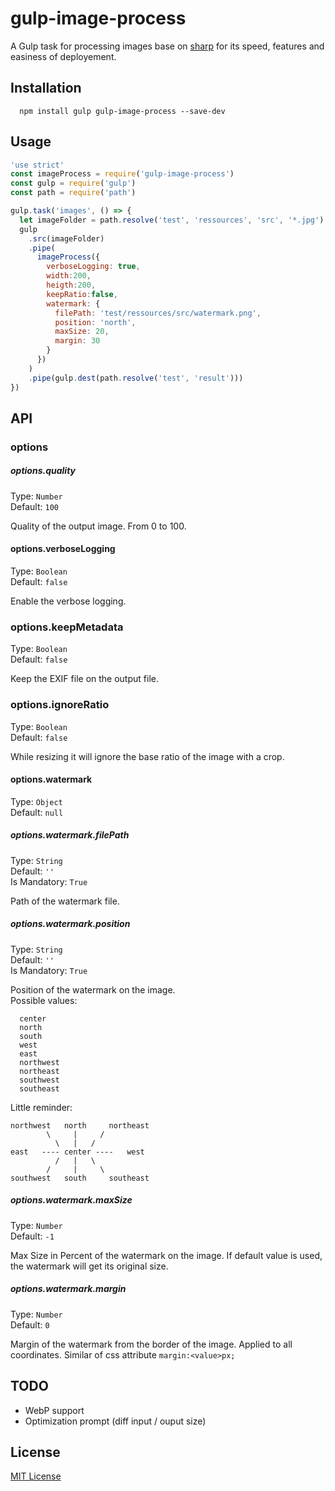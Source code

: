 # gulp-image-process

A Gulp task for processing images base on [sharp](https://github.com/lovell/sharp) for its speed, features and easiness of deployement.

## Installation

```
  npm install gulp gulp-image-process --save-dev
```

## Usage

```javascript
'use strict'
const imageProcess = require('gulp-image-process')
const gulp = require('gulp')
const path = require('path')

gulp.task('images', () => {
  let imageFolder = path.resolve('test', 'ressources', 'src', '*.jpg')
  gulp
    .src(imageFolder)
    .pipe(
      imageProcess({
        verboseLogging: true,
        width:200,
        heigth:200,
        keepRatio:false,
        watermark: {
          filePath: 'test/ressources/src/watermark.png',
          position: 'north',
          maxSize: 20,
          margin: 30
        }
      })
    )
    .pipe(gulp.dest(path.resolve('test', 'result')))
})
```

## API

### options

##### options.quality
Type: `Number`<br>
Default: `100`<br>

Quality of the output image. From 0 to 100.

#### options.verboseLogging
Type: `Boolean`<br>
Default: `false`

Enable the verbose logging.

### options.keepMetadata
Type: `Boolean`<br>
Default: `false`

Keep the EXIF file on the output file.

### options.ignoreRatio
Type: `Boolean`<br>
Default: `false`

While resizing it will ignore the base ratio of the image with a crop.

#### options.watermark
Type: `Object`<br>
Default: `null`

##### options.watermark.filePath
Type: `String`<br>
Default: `''`<br>
Is Mandatory: `True`

Path of the watermark file.

##### options.watermark.position
Type: `String`<br>
Default: `''`<br>
Is Mandatory: `True`

Position of the watermark on the image.<br>
Possible values:
```
  center
  north
  south
  west
  east
  northwest
  northeast
  southwest
  southeast
```

Little reminder:
```
northwest   north     northeast
        \     |     /
          \   |   /
east   ---- center ----   west
          /   |   \
        /     |     \
southwest   south     southeast

```

##### options.watermark.maxSize
Type: `Number`<br>
Default: `-1`<br>

Max Size in Percent of the watermark on the image. If default value is used, the watermark will get its original size.

##### options.watermark.margin
Type: `Number`<br>
Default: `0`<br>

Margin of the watermark from the border of the image. Applied to all coordinates. Similar of css attribute `margin:<value>px;`


## TODO

- WebP support
- Optimization prompt (diff input / ouput size)

## License

[MIT License](http://en.wikipedia.org/wiki/MIT_License)
